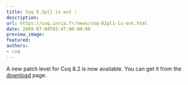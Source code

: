 ```yaml
---
title: Coq 8.2pl1 is out !
description:
url: https://coq.inria.fr/news/coq-82pl1-is-out.html
date: 2009-07-04T03:47:00-00:00
preview_image:
featured:
authors:
- coq
---
```



<p>A new patch level for Coq 8.2 is now available. You can get it from the <a href="https://coq.inria.fr/download">download</a> page.</p>

 
